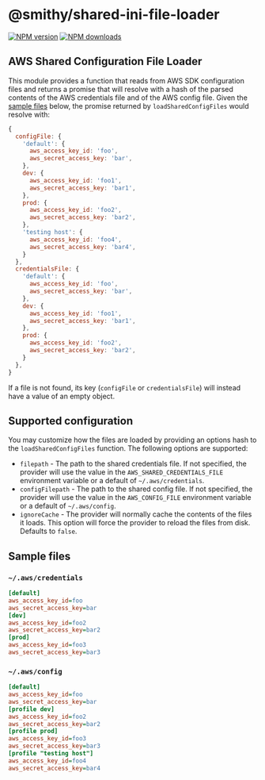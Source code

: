 # @smithy/shared-ini-file-loader
[![NPM version](https://img.shields.io/npm/v/@smithy/shared-ini-file-loader/latest.svg)](https://www.npmjs.com/package/@smithy/shared-ini-file-loader)
[![NPM downloads](https://img.shields.io/npm/dm/@smithy/shared-ini-file-loader.svg)](https://www.npmjs.com/package/@smithy/shared-ini-file-loader)
## AWS Shared Configuration File Loader
This module provides a function that reads from AWS SDK configuration files and
returns a promise that will resolve with a hash of the parsed contents of the
AWS credentials file and of the AWS config file. Given the [sample
files](#sample-files) below, the promise returned by `loadSharedConfigFiles`
would resolve with:
```javascript
{
  configFile: {
    'default': {
      aws_access_key_id: 'foo',
      aws_secret_access_key: 'bar',
    },
    dev: {
      aws_access_key_id: 'foo1',
      aws_secret_access_key: 'bar1',
    },
    prod: {
      aws_access_key_id: 'foo2',
      aws_secret_access_key: 'bar2',
    },
    'testing host': {
      aws_access_key_id: 'foo4',
      aws_secret_access_key: 'bar4',
    }
  },
  credentialsFile: {
    'default': {
      aws_access_key_id: 'foo',
      aws_secret_access_key: 'bar',
    },
    dev: {
      aws_access_key_id: 'foo1',
      aws_secret_access_key: 'bar1',
    },
    prod: {
      aws_access_key_id: 'foo2',
      aws_secret_access_key: 'bar2',
    }
  },
}
```
If a file is not found, its key (`configFile` or `credentialsFile`) will instead
have a value of an empty object.
## Supported configuration
You may customize how the files are loaded by providing an options hash to the
`loadSharedConfigFiles` function. The following options are supported:
- `filepath` - The path to the shared credentials file. If not specified, the
  provider will use the value in the `AWS_SHARED_CREDENTIALS_FILE` environment
  variable or a default of `~/.aws/credentials`.
- `configFilepath` - The path to the shared config file. If not specified, the
  provider will use the value in the `AWS_CONFIG_FILE` environment variable or a
  default of `~/.aws/config`.
- `ignoreCache` - The provider will normally cache the contents of the files it
  loads. This option will force the provider to reload the files from disk.
  Defaults to `false`.
## Sample files
### `~/.aws/credentials`
```ini
[default]
aws_access_key_id=foo
aws_secret_access_key=bar
[dev]
aws_access_key_id=foo2
aws_secret_access_key=bar2
[prod]
aws_access_key_id=foo3
aws_secret_access_key=bar3
```
### `~/.aws/config`
```ini
[default]
aws_access_key_id=foo
aws_secret_access_key=bar
[profile dev]
aws_access_key_id=foo2
aws_secret_access_key=bar2
[profile prod]
aws_access_key_id=foo3
aws_secret_access_key=bar3
[profile "testing host"]
aws_access_key_id=foo4
aws_secret_access_key=bar4
```
